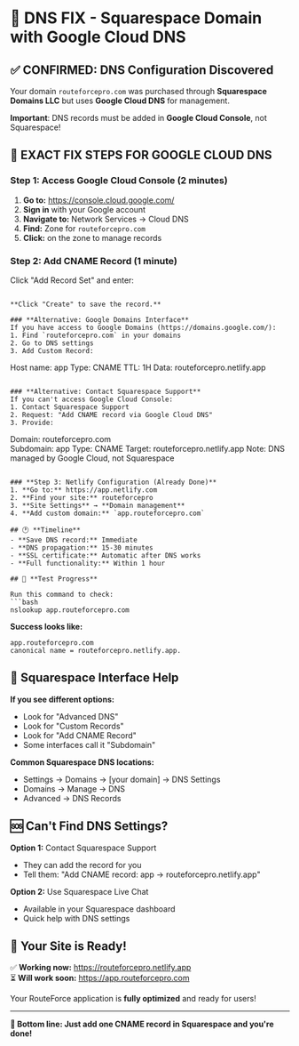# 🚀 DNS FIX - Squarespace Domain with Google Cloud DNS

## ✅ **CONFIRMED: DNS Configuration Discovered**

Your domain `routeforcepro.com` was purchased through **Squarespace Domains LLC** but uses **Google Cloud DNS** for management.

**Important**: DNS records must be added in **Google Cloud Console**, not Squarespace!

## 🎯 **EXACT FIX STEPS FOR GOOGLE CLOUD DNS**

### **Step 1: Access Google Cloud Console (2 minutes)**
1. **Go to:** https://console.cloud.google.com/
2. **Sign in** with your Google account
3. **Navigate to:** Network Services → Cloud DNS
4. **Find:** Zone for `routeforcepro.com`
5. **Click:** on the zone to manage records

### **Step 2: Add CNAME Record (1 minute)**
Click "Add Record Set" and enter:

```

**Click "Create" to save the record.**

### **Alternative: Google Domains Interface**
If you have access to Google Domains (https://domains.google.com/):
1. Find `routeforcepro.com` in your domains
2. Go to DNS settings
3. Add Custom Record:
```
Host name: app
Type: CNAME
TTL: 1H
Data: routeforcepro.netlify.app
```

### **Alternative: Contact Squarespace Support**
If you can't access Google Cloud Console:
1. Contact Squarespace Support
2. Request: "Add CNAME record via Google Cloud DNS"
3. Provide:
   ```
   Domain: routeforcepro.com  
   Subdomain: app
   Type: CNAME
   Target: routeforcepro.netlify.app
   Note: DNS managed by Google Cloud, not Squarespace
   ```

### **Step 3: Netlify Configuration (Already Done)**
1. **Go to:** https://app.netlify.com
2. **Find your site:** routeforcepro
3. **Site Settings** → **Domain management**
4. **Add custom domain:** `app.routeforcepro.com`

## 🕐 **Timeline**
- **Save DNS record:** Immediate
- **DNS propagation:** 15-30 minutes
- **SSL certificate:** Automatic after DNS works
- **Full functionality:** Within 1 hour

## 🧪 **Test Progress**

Run this command to check:
```bash
nslookup app.routeforcepro.com
```

**Success looks like:**
```
app.routeforcepro.com
canonical name = routeforcepro.netlify.app.
```

## 📱 **Squarespace Interface Help**

**If you see different options:**
- Look for "Advanced DNS"
- Look for "Custom Records" 
- Look for "Add CNAME Record"
- Some interfaces call it "Subdomain"

**Common Squarespace DNS locations:**
- Settings → Domains → [your domain] → DNS Settings
- Domains → Manage → DNS
- Advanced → DNS Records

## 🆘 **Can't Find DNS Settings?**

**Option 1:** Contact Squarespace Support
- They can add the record for you
- Tell them: "Add CNAME record: app → routeforcepro.netlify.app"

**Option 2:** Use Squarespace Live Chat
- Available in your Squarespace dashboard
- Quick help with DNS settings

## 🎉 **Your Site is Ready!**

✅ **Working now:** https://routeforcepro.netlify.app  
⏳ **Will work soon:** https://app.routeforcepro.com  

Your RouteForce application is **fully optimized** and ready for users!

---

**🎯 Bottom line: Just add one CNAME record in Squarespace and you're done!**
